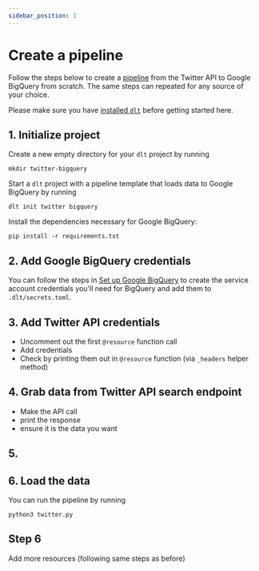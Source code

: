 ```yaml
---
sidebar_position: 1
---
```


# Create a pipeline

Follow the steps below to create a [pipeline](./glossary.md/#pipeline) from the Twitter API to 
Google BigQuery from scratch. The same steps can repeated for any source of your choice.

Please make sure you have [installed `dlt`](./installation.mdx) before getting started here.

## 1. Initialize project

Create a new empty directory for your `dlt` project by running
```
mkdir twitter-bigquery
```

Start a `dlt` project with a pipeline template that loads data to Google BigQuery by running
```
dlt init twitter bigquery
```

Install the dependencies necessary for Google BigQuery:
```
pip install -r requirements.txt
```

## 2. Add Google BigQuery credentials

You can follow the steps in [Set up Google BigQuery](../getting-started.md#2-set-up-google-bigquery)
to create the service account credentials you'll need for BigQuery and add them to `.dlt/secrets.toml`.

## 3. Add Twitter API credentials

- Uncomment out the first `@resource` function call
- Add credentials
- Check by printing them out in `@resource` function (via `_headers` helper method)

## 4. Grab data from Twitter API search endpoint

- Make the API call
- print the response
- ensure it is the data you want

## 5. 

## 6. Load the data

You can run the pipeline by running
```
python3 twitter.py
```

## Step 6

Add more resources (following same steps as before)